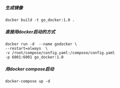 ##### 生成镜像
```
docker build -t go_docker:1.0 .
```
##### 直接用docker启动的方式
```
docker run -d  --name godocker \
--restart=always  \
-v /root/compose/config.yaml:/compose/config.yaml
-p 6001:6001 go_docker:1.0
```
##### 用docker compose启动
```
docker-compose up -d
```
